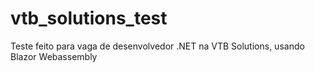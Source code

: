 # vtb_solutions_test
Teste feito para vaga de desenvolvedor .NET na VTB Solutions, usando Blazor Webassembly
